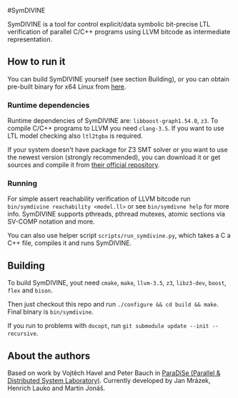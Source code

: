 #SymDIVINE

SymDIVINE is a tool for control explicit/data symbolic bit-precise LTL
verification of parallel C/C++ programs using LLVM bitcode as intermediate
representation.

## How to run it

You can build SymDIVINE yourself (see section Building), or you can obtain
pre-built binary for x64 Linux from [here](https://github.com/yaqwsx/SymDIVINE).

### Runtime dependencies

Runtime dependencies of SymDIVINE are: `libboost-graph1.54.0`, `z3`. To compile
C/C++ programs to LLVM you need `clang-3.5`. If you want to use LTL model
checking also `ltl2tgba` is required.

If your system doesn't have package for Z3 SMT solver or you want to use the
newest version (strongly recommended), you can download it or get sources and
compile it from [their official repository](https://github.com/Z3Prover/z3).

### Running

For simple assert reachability verification of LLVM bitcode run `bin/symdivine
reachability <model.ll>` or see `bin/symdivne help` for more info. SymDIVINE
supports pthreads, pthread mutexes, atomic sections via SV-COMP notation and
more.

You can also use helper script `scripts/run_symdivine.py`, which takes a C a C++
file, compiles it and runs SymDIVINE.

## Building
To build SymDIVINE, yout need `cmake`, `make`, `llvm-3.5`, `z3`, `libz3-dev`,
`boost`, `flex` and `bison`.

Then just checkout this repo and run `./configure && cd build && make`. Final
binary is `bin/symdivine`.

If you run to problems with `docopt`, run `git submodule update --init
--recursive`.

## About the authors

Based on work by Vojtěch Havel and Peter Bauch in [ParaDiSe (Parallel &
Distributed System Laboratory)](http://paradise.fi.muni.cz). Currently developed
by Jan Mrázek, Henrich Lauko and Martin Jonáš.
